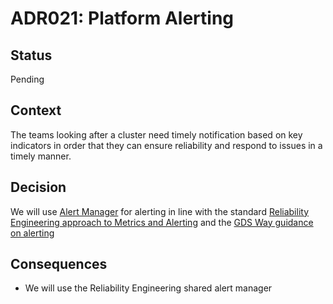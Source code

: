 # ADR021: Platform Alerting

## Status

Pending

## Context

The teams looking after a cluster need timely notification  based on key indicators in order that they can ensure reliability and respond to issues in a timely manner.

## Decision

We will use [Alert Manager](https://prometheus.io/docs/alerting/alertmanager/) for alerting in line with the standard [Reliability Engineering approach to Metrics and Alerting](https://reliability-engineering.cloudapps.digital/monitoring-alerts.html) and the [GDS Way guidance on alerting](https://gds-way.cloudapps.digital/standards/alerting.html#alerting)

## Consequences
- We will use the Reliability Engineering shared alert manager

